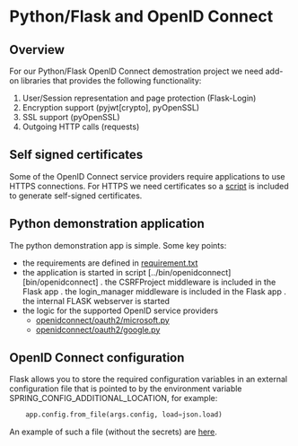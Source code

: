 # Python/Flask and OpenID Connect

## Overview

For our Python/Flask OpenID Connect demostration project we need add-on libraries that provides the following functionality:
1. User/Session representation and page protection (Flask-Login)
2. Encryption support (pyjwt[crypto], pyOpenSSL)
3. SSL support (pyOpenSSL)
4. Outgoing HTTP calls (requests)

## Self signed certificates

Some of the OpenID Connect service providers require applications to use HTTPS connections. 
For HTTPS we need certificates so a [script](../bin/createcert) is included to generate
self-signed certificates.

## Python demonstration application

The python demonstration app is simple. Some key points:

* the requirements are defined in [requirement.txt](requirement.txt)
* the application is started in script [../bin/openidconnect][bin/openidconnect]
  . the CSRFProject middleware is included in the Flask app
  . the login_manager middleware is included in the Flask app
  . the internal FLASK webserver is started
* the logic for the supported OpenID service providers
  * [openidconnect/oauth2/microsoft.py](../openidconnect/oauth2/microsoft.py)
  * [openidconnect/oauth2/google.py](../openidconnect/oauth2/google.py)

## OpenID Connect configuration

Flask allows you to store the required configuration variables in an external configuration file that is pointed
to by the environment variable SPRING_CONFIG_ADDITIONAL_LOCATION, for example:
```python
    app.config.from_file(args.config, load=json.load)
```
An example of such a file (without the secrets) are [here](./openidconnect.json).

